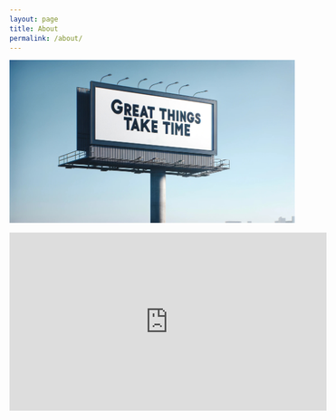 ```yaml
---
layout: page
title: About
permalink: /about/
---
```


![Great Things Take Time](/images/GreatThingsTakeTime.Com.jpg)

<iframe width="560" height="315" src="https://www.youtube.com/embed/Zy7Nld2_JSw?si=Dc-_E1u8v6ITQNTX&amp;start=2715" title="YouTube video player" frameborder="0" allow="accelerometer; autoplay; clipboard-write; encrypted-media; gyroscope; picture-in-picture; web-share" allowfullscreen></iframe>

